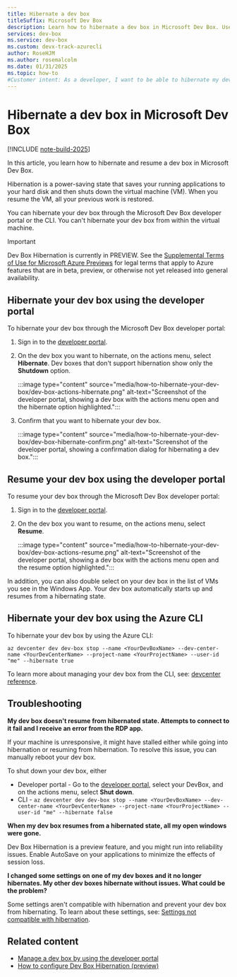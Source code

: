 ```yaml
---
title: Hibernate a dev box
titleSuffix: Microsoft Dev Box
description: Learn how to hibernate a dev box in Microsoft Dev Box. Use hibernation to shut down your VM, while preserving your active work.
services: dev-box
ms.service: dev-box
ms.custom: devx-track-azurecli
author: RoseHJM
ms.author: rosemalcolm
ms.date: 01/31/2025
ms.topic: how-to
#Customer intent: As a developer, I want to be able to hibernate my dev boxes so that I can resume work where I left off.
---
```


# Hibernate a dev box in Microsoft Dev Box

[!INCLUDE [note-build-2025](includes/note-build-2025.md)]

In this article, you learn how to hibernate and resume a dev box in Microsoft Dev Box. 

Hibernation is a power-saving state that saves your running applications to your hard disk and then shuts down the virtual machine (VM). When you resume the VM, all your previous work is restored. 

You can hibernate your dev box through the Microsoft Dev Box developer portal or the CLI. You can't hibernate your dev box from within the virtual machine.

> [!IMPORTANT]
> Dev Box Hibernation is currently in PREVIEW.
> See the [Supplemental Terms of Use for Microsoft Azure Previews](https://azure.microsoft.com/support/legal/preview-supplemental-terms/) for legal terms that apply to Azure features that are in beta, preview, or otherwise not yet released into general availability.

## Hibernate your dev box using the developer portal 

To hibernate your dev box through the Microsoft Dev Box developer portal: 

1. Sign in to the [developer portal](https://aka.ms/devbox-portal).
 
1. On the dev box you want to hibernate, on the actions menu, select **Hibernate**. Dev boxes that don't support hibernation show only the **Shutdown** option.
 
   :::image type="content" source="media/how-to-hibernate-your-dev-box/dev-box-actions-hibernate.png" alt-text="Screenshot of the developer portal, showing a dev box with the actions menu open and the hibernate option highlighted.":::

1. Confirm that you want to hibernate your dev box. 

    :::image type="content" source="media/how-to-hibernate-your-dev-box/dev-box-hibernate-confirm.png" alt-text="Screenshot of the developer portal, showing a confirmation dialog for hibernating a dev box.":::

## Resume your dev box using the developer portal 

To resume your dev box through the Microsoft Dev Box developer portal: 

1. Sign in to the [developer portal](https://aka.ms/devbox-portal).
 
1. On the dev box you want to resume, on the actions menu, select **Resume**. 

    :::image type="content" source="media/how-to-hibernate-your-dev-box/dev-box-actions-resume.png" alt-text="Screenshot of the developer portal, showing a dev box with the actions menu open and the resume option highlighted.":::

In addition, you can also double select on your dev box  in the list of VMs you see in the Windows App. Your dev box automatically starts up and resumes from a hibernating state. 

## Hibernate your dev box using the Azure CLI

To hibernate your dev box by using the Azure CLI:

```azurecli-interactive
az devcenter dev dev-box stop --name <YourDevBoxName> --dev-center-name <YourDevCenterName> --project-name <YourProjectName> --user-id "me" --hibernate true
```

To learn more about managing your dev box from the CLI, see: [devcenter reference](/cli/azure/devcenter/dev/dev-box?view=azure-cli-latest&preserve-view=true). 

## Troubleshooting

**My dev box doesn't resume from hibernated state. Attempts to connect to it fail and I receive an error from the RDP app.** 

If your machine is unresponsive, it might have stalled either while going into hibernation or resuming from hibernation. To resolve this issue, you can manually reboot your dev box. 

To shut down your dev box, either 

- Developer portal - Go to the [developer portal](https://aka.ms/devbox-portal), select your DevBox, and on the actions menu, select **Shut down**. 
- CLI - `az devcenter dev dev-box stop --name <YourDevBoxName> --dev-center-name <YourDevCenterName> --project-name <YourProjectName> --user-id "me" --hibernate false`

**When my dev box resumes from a hibernated state, all my open windows were gone.** 

Dev Box Hibernation is a preview feature, and you might run into reliability issues. Enable AutoSave on your applications to minimize the effects of session loss. 

**I changed some settings on one of my dev boxes and it no longer hibernates. My other dev boxes hibernate without issues. What could be the problem?**

Some settings aren't compatible with hibernation and prevent your dev box from hibernating. To learn about these settings, see: [Settings not compatible with hibernation](how-to-configure-dev-box-hibernation.md#settings-not-compatible-with-hibernation). 

 ## Related content

- [Manage a dev box by using the developer portal](how-to-create-dev-boxes-developer-portal.md)
- [How to configure Dev Box Hibernation (preview)](how-to-configure-dev-box-hibernation.md)
